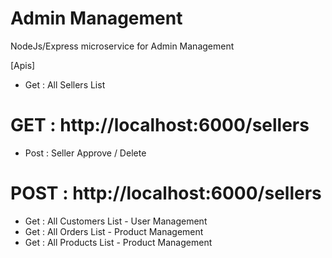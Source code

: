 # Admin Management

NodeJs/Express microservice for Admin Management


[Apis]
- Get : All Sellers List
# GET : http://localhost:6000/sellers

- Post : Seller Approve / Delete
# POST : http://localhost:6000/sellers

- Get : All Customers List - User Management
- Get : All Orders List - Product Management
- Get : All Products List - Product Management





